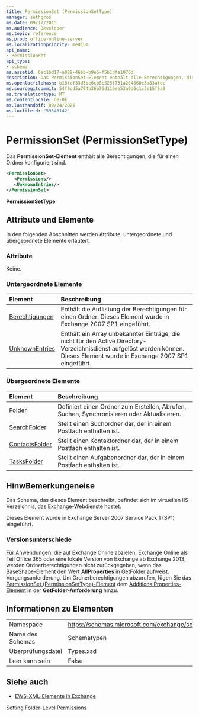 ```yaml
---
title: PermissionSet (PermissionSetType)
manager: sethgros
ms.date: 09/17/2015
ms.audience: Developer
ms.topic: reference
ms.prod: office-online-server
ms.localizationpriority: medium
api_name:
- PermissionSet
api_type:
- schema
ms.assetid: 6ac1bd17-a089-46bb-b9e6-f5b1dfe1076d
description: Das PermissionSet-Element enthält alle Berechtigungen, die für einen Ordner konfiguriert sind.
ms.openlocfilehash: b18fef33d3be6cb8c525f731a264860c3a83afdc
ms.sourcegitcommit: 54f6cd5a704b36b76d110ee53a6d6c1c3e15f5a9
ms.translationtype: MT
ms.contentlocale: de-DE
ms.lasthandoff: 09/24/2021
ms.locfileid: "59543142"
---
```

# <a name="permissionset-permissionsettype"></a>PermissionSet (PermissionSetType)

Das **PermissionSet-Element** enthält alle Berechtigungen, die für einen Ordner konfiguriert sind. 
  
```XML
<PermissionSet>
   <Permissions/>
   <UnknownEntries/>
</PermissionSet>
```

 **PermissionSetType**
## <a name="attributes-and-elements"></a>Attribute und Elemente

In den folgenden Abschnitten werden Attribute, untergeordnete und übergeordnete Elemente erläutert.
  
### <a name="attributes"></a>Attribute

Keine.
  
### <a name="child-elements"></a>Untergeordnete Elemente

|**Element**|**Beschreibung**|
|:-----|:-----|
|[Berechtigungen](permissions.md) <br/> |Enthält die Auflistung der Berechtigungen für einen Ordner. Dieses Element wurde in Exchange 2007 SP1 eingeführt.  <br/> |
|[UnknownEntries](unknownentries.md) <br/> |Enthält ein Array unbekannter Einträge, die nicht für den Active Directory-Verzeichnisdienst aufgelöst werden können. Dieses Element wurde in Exchange 2007 SP1 eingeführt.  <br/> |
   
### <a name="parent-elements"></a>Übergeordnete Elemente

|**Element**|**Beschreibung**|
|:-----|:-----|
|[Folder](folder.md) <br/> |Definiert einen Ordner zum Erstellen, Abrufen, Suchen, Synchronisieren oder Aktualisieren.  <br/> |
|[SearchFolder](searchfolder.md) <br/> |Stellt einen Suchordner dar, der in einem Postfach enthalten ist.  <br/> |
|[ContactsFolder](contactsfolder.md) <br/> |Stellt einen Kontaktordner dar, der in einem Postfach enthalten ist.  <br/> |
|[TasksFolder](tasksfolder.md) <br/> |Stellt einen Aufgabenordner dar, der in einem Postfach enthalten ist.  <br/> |
   
## <a name="remarks"></a>HinwBemerkungeneise

Das Schema, das dieses Element beschreibt, befindet sich im virtuellen IIS-Verzeichnis, das Exchange-Webdienste hostet.
  
Dieses Element wurde in Exchange Server 2007 Service Pack 1 (SP1) eingeführt.
  
### <a name="version-differences"></a>Versionsunterschiede

Für Anwendungen, die auf Exchange Online abzielen, Exchange Online als Teil Office 365 oder eine lokale Version von Exchange ab Exchange 2013, werden Ordnerberechtigungen nicht zurückgegeben, wenn das [BaseShape-Element](baseshape.md) den Wert **AllProperties** in [GetFolder aufweist.](getfolder-operation.md) Vorgangsanforderung. Um Ordnerberechtigungen abzurufen, fügen Sie das [PermissionSet (PermissionSetType)-Element](permissionset-permissionsettype.md) dem [AdditionalProperties-Element](additionalproperties.md) in der **GetFolder-Anforderung** hinzu. 
  
## <a name="element-information"></a>Informationen zu Elementen

|||
|:-----|:-----|
|Namespace  <br/> |https://schemas.microsoft.com/exchange/services/2006/types  <br/> |
|Name des Schemas  <br/> |Schematypen  <br/> |
|Überprüfungsdatei  <br/> |Types.xsd  <br/> |
|Leer kann sein  <br/> |False  <br/> |
   
## <a name="see-also"></a>Siehe auch



- [EWS-XML-Elemente in Exchange](ews-xml-elements-in-exchange.md)


[Setting Folder-Level Permissions](https://msdn.microsoft.com/library/c7530e86-5112-401c-b10a-9c054ae59f07%28Office.15%29.aspx)

